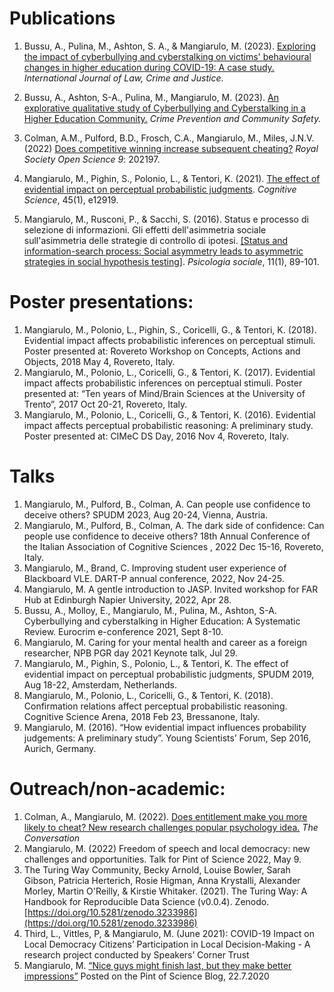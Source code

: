 # Publications

1. Bussu, A., Pulina, M., Ashton, S. A., & Mangiarulo, M. (2023). [Exploring the impact of cyberbullying and cyberstalking on victims' behavioural changes in higher education during COVID-19: A case study.](https://doi.org/10.1016/j.ijlcj.2023.100628) _International Journal of Law, Crime and Justice_.

2. Bussu, A., Ashton, S-A., Pulina, M., Mangiarulo, M. (2023). [An explorative qualitative study of Cyberbullying and Cyberstalking in a Higher Education Community.](https://doi.org/10.1057/s41300-023-00186-0) _Crime Prevention and Community Safety._

3. Colman, A.M., Pulford, B.D., Frosch, C.A., Mangiarulo, M., Miles, J.N.V. (2022) [Does competitive winning increase subsequent cheating?](https://doi.org/10.1098/rsos.20219) _Royal Society Open Science  9_: 202197.

4. Mangiarulo, M., Pighin, S., Polonio, L., & Tentori, K. (2021). [The effect of evidential impact on perceptual probabilistic judgments](https://onlinelibrary.wiley.com/doi/full/10.1111/cogs.12919). _Cognitive Science_, 45(1), e12919.

5. Mangiarulo, M., Rusconi, P., & Sacchi, S. (2016). Status e processo di selezione di informazioni. Gli effetti dell'asimmetria sociale sull'asimmetria delle strategie di controllo di ipotesi. [[Status and information-search process: Social asymmetry leads to asymmetric strategies in social hypothesis testing]](https://psycnet.apa.org/record/2016-42454-005). _Psicologia sociale_, 11(1), 89-101.

# Poster presentations:

1. Mangiarulo, M., Polonio, L., Pighin, S., Coricelli, G., & Tentori, K. (2018). Evidential impact affects probabilistic inferences on perceptual stimuli. Poster presented at: Rovereto Workshop on Concepts, Actions and Objects, 2018 May 4, Rovereto, Italy.
2. Mangiarulo, M., Polonio, L., Coricelli, G., & Tentori, K. (2017). Evidential impact affects probabilistic inferences on perceptual stimuli. Poster presented at: “Ten years of Mind/Brain Sciences at the University of Trento”, 2017 Oct 20-21, Rovereto, Italy.	
3. Mangiarulo, M., Polonio, L., Coricelli, G., & Tentori, K. (2016). Evidential impact affects perceptual probabilistic reasoning: A preliminary study. Poster presented at: CIMeC DS Day, 2016 Nov 4, Rovereto, Italy.


# Talks	

1. Mangiarulo, M., Pulford, B., Colman, A. Can people use confidence to deceive others?  SPUDM 2023, Aug 20-24, Vienna, Austria.
2. Mangiarulo, M., Pulford, B., Colman, A.  The dark side of confidence: Can people use confidence to deceive others? 18th Annual Conference of the Italian Association of Cognitive Sciences , 2022 Dec 15-16, Rovereto, Italy.
3. Mangiarulo, M., Brand, C. Improving student user experience of Blackboard VLE. DART-P annual conference, 2022, Nov 24-25.
4. Mangiarulo, M. A gentle introduction to JASP. Invited workshop for FAR Hub at Edinburgh Napier University, 2022, Apr 28.
5. Bussu, A., Molloy, E., Mangiarulo, M., Pulina, M., Ashton, S-A. Cyberbullying and cyberstalking in Higher Education: A Systematic Review. Eurocrim e-conference 2021, Sept 8-10.
6. Mangiarulo, M. Caring for your mental health and career as a foreign researcher, NPB PGR day 2021 Keynote talk, Jul 29.
7. Mangiarulo, M., Pighin, S., Polonio, L., & Tentori, K. The effect of evidential impact on perceptual probabilistic judgments, SPUDM 2019, Aug 18-22, Amsterdam, Netherlands.
8. Mangiarulo, M., Polonio, L., Coricelli, G., & Tentori, K. (2018). Confirmation relations affect perceptual probabilistic reasoning. Cognitive Science Arena, 2018 Feb 23, Bressanone, Italy.
9. Mangiarulo, M. (2016). “How evidential impact influences probability judgements: A preliminary study”. Young Scientists’ Forum, Sep 2016, Aurich, Germany.


# Outreach/non-academic:

1. Colman, A., Mangiarulo, M. (2022). [Does entitlement make you more likely to cheat? New research challenges popular psychology idea.](https://theconversation.com/does-entitlement-make-you-more-likely-to-cheat-new-research-challenges-popular-psychology-idea-188612) _The Conversation_
2. Mangiarulo, M. (2022) Freedom of speech and local democracy: new challenges and opportunities. Talk for Pint of Science 2022, May 9.
3. The Turing Way Community, Becky Arnold, Louise Bowler, Sarah Gibson, Patricia Herterich,  Rosie Higman, Anna Krystalli, Alexander Morley, Martin O'Reilly, & Kirstie Whitaker. (2021). The  Turing Way: A Handbook for Reproducible Data Science (v0.0.4). Zenodo.  
[https://doi.org/10.5281/zenodo.3233986](https://doi.org/10.5281/zenodo.3233986)
4. Third, L., Vittles, P, & Mangiarulo, M. (June 2021): COVID-19 Impact on Local Democracy Citizens’  Participation in Local Decision-Making - A research project conducted by Speakers’ Corner Trust
5. Mangiarulo, M. [“Nice guys might finish last, but they make better impressions”](https://pintofscience.co.uk/blog/nice-guys-might-finish-last-but-they-make-better-impressions/) Posted on the Pint of Science Blog, 22.7.2020

